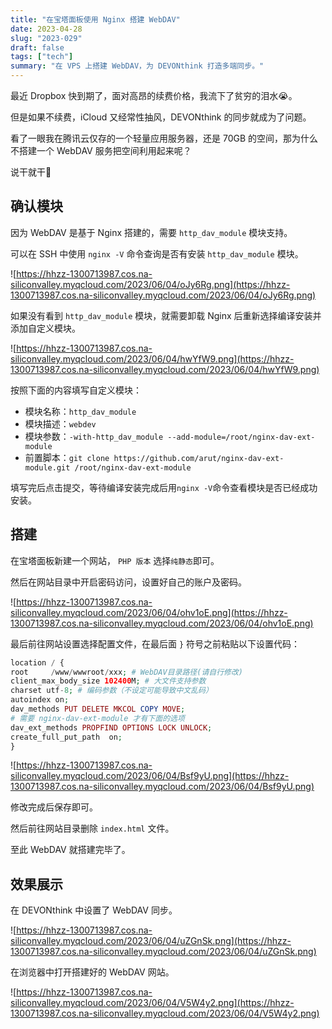 ```yaml
---
title: "在宝塔面板使用 Nginx 搭建 WebDAV"
date: 2023-04-28
slug: "2023-029"
draft: false
tags: ["tech"]
summary: "在 VPS 上搭建 WebDAV，为 DEVONthink 打造多端同步。"
---
```


最近 Dropbox 快到期了，面对高昂的续费价格，我流下了贫穷的泪水😭。

但是如果不续费，iCloud 又经常性抽风，DEVONthink 的同步就成为了问题。

看了一眼我在腾讯云仅存的一个轻量应用服务器，还是 70GB 的空间，那为什么不搭建一个 WebDAV 服务把空间利用起来呢？

说干就干💪

## 确认模块

因为 WebDAV 是基于 Nginx 搭建的，需要 `http_dav_module` 模块支持。

可以在 SSH 中使用 `nginx -V` 命令查询是否有安装 `http_dav_module` 模块。

![https://hhzz-1300713987.cos.na-siliconvalley.myqcloud.com/2023/06/04/oJy6Rg.png](https://hhzz-1300713987.cos.na-siliconvalley.myqcloud.com/2023/06/04/oJy6Rg.png)

如果没有看到 `http_dav_module` 模块，就需要卸载 Nginx 后重新选择编译安装并添加自定义模块。

![https://hhzz-1300713987.cos.na-siliconvalley.myqcloud.com/2023/06/04/hwYfW9.png](https://hhzz-1300713987.cos.na-siliconvalley.myqcloud.com/2023/06/04/hwYfW9.png)

按照下面的内容填写自定义模块：

- 模块名称：`http_dav_module`
- 模块描述：`webdev`
- 模块参数：`-with-http_dav_module --add-module=/root/nginx-dav-ext-module`
- 前置脚本：`git clone https://github.com/arut/nginx-dav-ext-module.git /root/nginx-dav-ext-module`

填写完后点击提交，等待编译安装完成后用`nginx -V`命令查看模块是否已经成功安装。

## 搭建

在宝塔面板新建一个网站， `PHP 版本` 选择`纯静态`即可。

然后在网站目录中开启密码访问，设置好自己的账户及密码。

![https://hhzz-1300713987.cos.na-siliconvalley.myqcloud.com/2023/06/04/ohv1oE.png](https://hhzz-1300713987.cos.na-siliconvalley.myqcloud.com/2023/06/04/ohv1oE.png)

最后前往网站设置选择配置文件，在最后面 `}` 符号之前粘贴以下设置代码：

```php
location / {
root     /www/wwwroot/xxx; # WebDAV目录路径(请自行修改)
client_max_body_size 102400M; # 大文件支持参数
charset utf-8; # 编码参数（不设定可能导致中文乱码）
autoindex on;
dav_methods PUT DELETE MKCOL COPY MOVE;
# 需要 nginx-dav-ext-module 才有下面的选项
dav_ext_methods PROPFIND OPTIONS LOCK UNLOCK;
create_full_put_path  on;
}
```

![https://hhzz-1300713987.cos.na-siliconvalley.myqcloud.com/2023/06/04/Bsf9yU.png](https://hhzz-1300713987.cos.na-siliconvalley.myqcloud.com/2023/06/04/Bsf9yU.png)

修改完成后保存即可。

然后前往网站目录删除 `index.html` 文件。

至此 WebDAV 就搭建完毕了。

## 效果展示

在 DEVONthink 中设置了 WebDAV 同步。

![https://hhzz-1300713987.cos.na-siliconvalley.myqcloud.com/2023/06/04/uZGnSk.png](https://hhzz-1300713987.cos.na-siliconvalley.myqcloud.com/2023/06/04/uZGnSk.png)

在浏览器中打开搭建好的 WebDAV 网站。

![https://hhzz-1300713987.cos.na-siliconvalley.myqcloud.com/2023/06/04/V5W4y2.png](https://hhzz-1300713987.cos.na-siliconvalley.myqcloud.com/2023/06/04/V5W4y2.png)